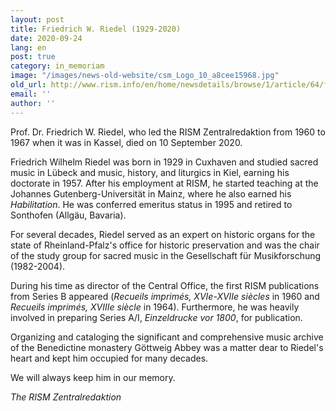 ```yaml
---
layout: post
title: Friedrich W. Riedel (1929-2020)
date: 2020-09-24
lang: en
post: true
category: in_memoriam
image: "/images/news-old-website/csm_Logo_10_a8cee15968.jpg"
old_url: http://www.rism.info/en/home/newsdetails/browse/1/article/64/friedrich-w-riedel-1929-2020.html
email: ''
author: ''
---
```


Prof. Dr. Friedrich W. Riedel, who led the RISM Zentralredaktion from 1960 to 1967 when it was in Kassel, died on 10 September 2020.   
  
Friedrich Wilhelm Riedel was born in 1929 in Cuxhaven and studied sacred music in Lübeck and music, history, and liturgics in Kiel, earning his doctorate in 1957. After his employment at RISM, he started teaching at the Johannes Gutenberg-Universität in Mainz, where he also earned his _Habilitation_. He was conferred emeritus status in 1995 and retired to Sonthofen (Allgäu, Bavaria).&nbsp;   
  
For several decades, Riedel served as an expert on historic organs for the state of Rheinland-Pfalz's office for historic preservation and was the chair of the study group for sacred music in the Gesellschaft für Musikforschung (1982-2004).&nbsp;&nbsp;   
  
During his time as director of the Central Office, the first RISM publications from Series B appeared (_Recueils imprimés, XVIe-XVIIe siècles_ in 1960 and _Recueils imprimés, XVIIIe siècle_ in 1964). Furthermore, he was heavily involved in preparing Series A/I, _Einzeldrucke vor 1800_, for publication.&nbsp;   
  
Organizing and cataloging the significant and comprehensive music archive of the Benedictine monastery Göttweig Abbey was a matter dear to Riedel's heart and kept him occupied for many decades.&nbsp;   
  
We will always keep him in our memory.

_The RISM Zentralredaktion_